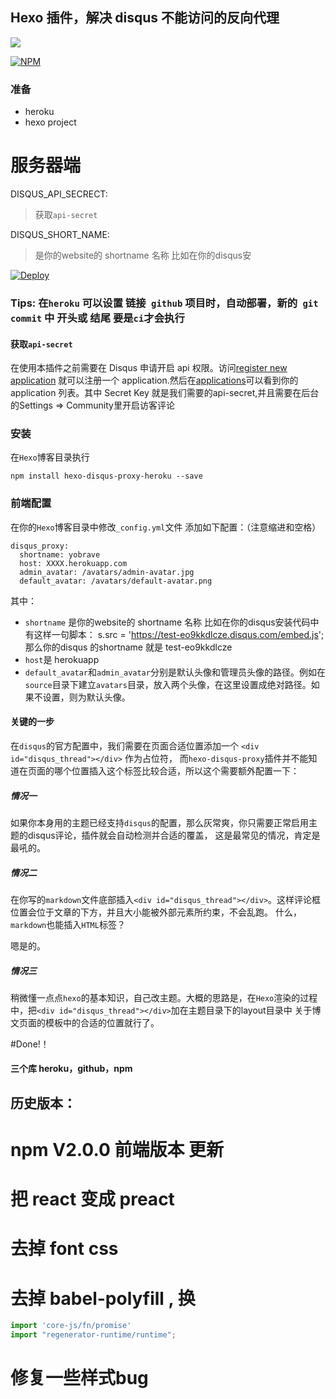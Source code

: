 ## Hexo 插件，解决 disqus 不能访问的反向代理
![](https://img.shields.io/badge/node-%3E7.6-brightgreen.svg)

[![NPM](https://nodei.co/npm/hexo-disqus-proxy-heroku.png?downloads=true&downloadRank=true&stars=true)](https://nodei.co/npm/hexo-disqus-proxy-heroku/)


### 准备
* heroku 
* hexo project


# 服务器端

DISQUS_API_SECRECT:
> 获取`api-secret`

DISQUS_SHORT_NAME:
>是你的website的 shortname 名称 比如在你的disqus安

[![Deploy](https://www.herokucdn.com/deploy/button.svg)](https://heroku.com/deploy?template=https://github.com/chinanf-boy/disqus-proxy-heroku)

### Tips: 在``heroku`` 可以设置 链接`` github`` 项目时，自动部署，新的`` git commit`` 中 开头或 结尾 要是`` ci ``才会执行

#### 获取`api-secret`

在使用本插件之前需要在 Disqus 申请开启 api 权限。访问[register new application](https://disqus.com/api/applications/register/) 就可以注册一个 application.然后在[applications](https://disqus.com/api/applications/)可以看到你的 application 列表。其中 Secret Key 就是我们需要的api-secret,并且需要在后台的Settings => Community里开启访客评论

### 安装

在`Hexo`博客目录执行
```
npm install hexo-disqus-proxy-heroku --save
```

### 前端配置

在你的`Hexo`博客目录中修改`_config.yml`文件
添加如下配置：（注意缩进和空格）
```
disqus_proxy:
  shortname: yobrave
  host: XXXX.herokuapp.com
  admin_avatar: /avatars/admin-avatar.jpg
  default_avatar: /avatars/default-avatar.png
```
其中：
* `shortname` 是你的website的 shortname 名称 比如在你的disqus安装代码中 有这样一句脚本：
         s.src = 'https://test-eo9kkdlcze.disqus.com/embed.js';
         那么你的disqus 的shortname 就是 test-eo9kkdlcze
* `host`是 herokuapp
* `default_avatar`和`admin_avatar`分别是默认头像和管理员头像的路径。例如在`source`目录下建立`avatars`目录，放入两个头像，在这里设置成绝对路径。如果不设置，则为默认头像。

#### 关键的一步

在`disqus`的官方配置中，我们需要在页面合适位置添加一个 `<div id="disqus_thread"></div>` 作为占位符，
而`hexo-disqus-proxy`插件并不能知道在页面的哪个位置插入这个标签比较合适，所以这个需要额外配置一下：

##### 情况一
如果你本身用的主题已经支持`disqus`的配置，那么灰常爽，你只需要正常启用主题的disqus评论，插件就会自动检测并合适的覆盖，
这是最常见的情况，肯定是最吼的。
##### 情况二
在你写的`markdown`文件底部插入`<div id="disqus_thread"></div>`。这样评论框位置会位于文章的下方，并且大小能被外部元素所约束，不会乱跑。
什么，`markdown`也能插入`HTML`标签？

嗯是的。
##### 情况三
稍微懂一点点`hexo`的基本知识，自己改主题。大概的思路是，在`Hexo`渲染的过程中，把`<div id="disqus_thread"></div>`加在主题目录下的layout目录中
关于博文页面的模板中的合适的位置就行了。


#Done!！

#### 三个库 heroku，github，npm

## 历史版本：

# npm V2.0.0 前端版本 更新

# 把 react 变成 preact
# 去掉 font css
# 去掉 babel-polyfill , 换 

``` js
import 'core-js/fn/promise'
import "regenerator-runtime/runtime";
```

# 修复一些样式bug